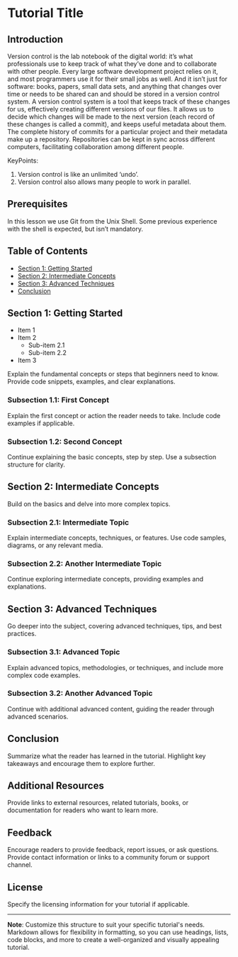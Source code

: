 # Tutorial Title

## Introduction
Version control is the lab notebook of the digital world: it’s what professionals use to keep track of what they’ve done and to collaborate with other people. Every large software development project relies on it, and most programmers use it for their small jobs as well. And it isn’t just for software: books, papers, small data sets, and anything that changes over time or needs to be shared can and should be stored in a version control system.
A version control system is a tool that keeps track of these changes
for us, effectively creating different versions of our files. It
allows us to decide which changes will be made to the next version
(each record of these changes is called a commit), and keeps useful
metadata about them. The complete history of commits for a particular
project and their metadata make up a repository. Repositories can be
kept in sync across different computers, facilitating collaboration
among different people.

KeyPoints:
1. Version control is like an unlimited ‘undo’.
2. Version control also allows many people to work in parallel.


## Prerequisites
In this lesson we use Git from the Unix Shell. Some previous experience with the shell is expected, but isn’t mandatory.

## Table of Contents
- [Section 1: Getting Started](#section-1-getting-started)
- [Section 2: Intermediate Concepts](#section-2-intermediate-concepts)
- [Section 3: Advanced Techniques](#section-3-advanced-techniques)
- [Conclusion](#conclusion)

## Section 1: Getting Started
- Item 1
- Item 2
  - Sub-item 2.1
  - Sub-item 2.2
- Item 3

Explain the fundamental concepts or steps that beginners need to know. Provide code snippets, examples, and clear explanations.

### Subsection 1.1: First Concept
Explain the first concept or action the reader needs to take. Include code examples if applicable.

### Subsection 1.2: Second Concept
Continue explaining the basic concepts, step by step. Use a subsection structure for clarity.

## Section 2: Intermediate Concepts
Build on the basics and delve into more complex topics.

### Subsection 2.1: Intermediate Topic
Explain intermediate concepts, techniques, or features. Use code samples, diagrams, or any relevant media.

### Subsection 2.2: Another Intermediate Topic
Continue exploring intermediate concepts, providing examples and explanations.

## Section 3: Advanced Techniques
Go deeper into the subject, covering advanced techniques, tips, and best practices.

### Subsection 3.1: Advanced Topic
Explain advanced topics, methodologies, or techniques, and include more complex code examples.

### Subsection 3.2: Another Advanced Topic
Continue with additional advanced content, guiding the reader through advanced scenarios.

## Conclusion
Summarize what the reader has learned in the tutorial. Highlight key takeaways and encourage them to explore further.

## Additional Resources
Provide links to external resources, related tutorials, books, or documentation for readers who want to learn more.

## Feedback
Encourage readers to provide feedback, report issues, or ask questions. Provide contact information or links to a community forum or support channel.

## License
Specify the licensing information for your tutorial if applicable.

---

**Note**: Customize this structure to suit your specific tutorial's needs. Markdown allows for flexibility in formatting, so you can use headings, lists, code blocks, and more to create a well-organized and visually appealing tutorial.
